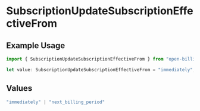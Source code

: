 # SubscriptionUpdateSubscriptionEffectiveFrom

## Example Usage

```typescript
import { SubscriptionUpdateSubscriptionEffectiveFrom } from "open-billing/models/operations";

let value: SubscriptionUpdateSubscriptionEffectiveFrom = "immediately";
```

## Values

```typescript
"immediately" | "next_billing_period"
```